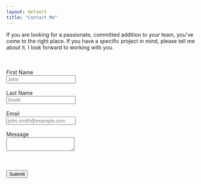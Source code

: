 ```yaml
---
layout: default
title: "Contact Me"
---
```

If you are looking for a passionate, committed addition to your team, you've come to the right place. If you have a specific project in mind, please tell me about it. I look forward to working with you.
<form action="/thank-you" name="contact" method="POST" netlify-honeypot="spambots" data-netlify="true">
  <p style="visibility: hidden">
    <label>Don&rsquo;t fill this out if you're human: <input name="spambots" /></label>
  </p>
<label for="fname">First Name</label>
    <br />
    <input type="text" id="fname" name="firstname" placeholder="John">
    <br />
    <br />
    <label for="lname">Last Name</label>
    <br />
    <input type="text" id="lname" name="lastname" placeholder="Smith">
    <br>
    <br>
    <label for="email">Email</label>
    <br>
    <input type="text" id="email" name="email" placeholder="john.smith@example.com">
    <br>
    <br>
    <label for="message">Message</label>
    <br>
    <textarea id="message" name="message" placeholder=""></textarea>
    <br>
    <br>
    <div data-netlify-recaptcha></div>
    <br>
    <br>
    <input type="submit" value="Submit" style="">
</form>
